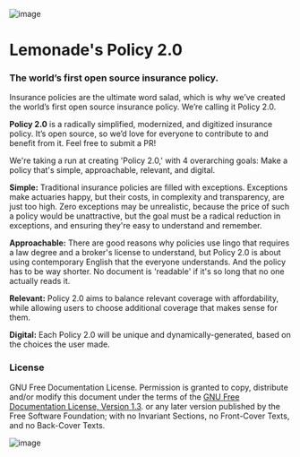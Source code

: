 ![image](https://cdn-images-1.medium.com/max/2000/1*CrT9m-UeyDlnOgJNBkAubw.jpeg)

# Lemonade's Policy 2.0

### The world’s first open source insurance policy.

Insurance policies are the ultimate word salad, which is why we’ve created the world’s first open source insurance policy. We’re calling it Policy 2.0.

**Policy 2.0** is a radically simplified, modernized, and digitized insurance policy. It’s open source, so we’d love for everyone to contribute to and benefit from it. Feel free to submit a PR!

We're taking a run at creating 'Policy 2.0,' with 4 overarching goals: Make a policy that's simple, approachable, relevant, and digital.

**Simple:** Traditional insurance policies are filled with exceptions. Exceptions make actuaries happy, but their costs, in complexity and transparency, are just too high. Zero exceptions may be unrealistic, because the price of such a policy would be unattractive, but the goal must be a radical reduction in exceptions, and ensuring they're easy to understand and remember.


**Approachable:** There are good reasons why policies use lingo that requires a law degree and a broker's license to understand, but Policy 2.0 is about using contemporary English that the everyone understands.
And the policy has to be way shorter. No document is 'readable' if it's so long that no one actually reads it.


**Relevant:** Policy 2.0 aims to balance relevant coverage with affordability, while allowing users to choose additional coverage that makes sense for them.


**Digital:** Each Policy 2.0 will be unique and dynamically-generated, based on the choices the user made. 


### License
   GNU Free Documentation License. Permission is granted to copy, distribute and/or modify this document
   under the terms of the [GNU Free Documentation License, Version 1.3](./LICENSE.md).
   or any later version published by the Free Software Foundation;
   with no Invariant Sections, no Front-Cover Texts, and no Back-Cover Texts.
   
![image](https://www.lemonade.com/assets/logo-e0f7c4f109ef5af2bb9604137856587ca61a56ed8c3ab2b8f56fcec923babafc.svg)

